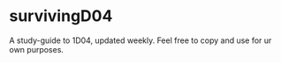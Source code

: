 # survivingD04
A study-guide to 1D04, updated weekly. Feel free to copy and use for ur own purposes.
